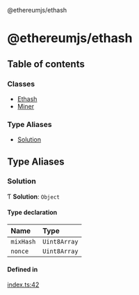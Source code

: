 @ethereumjs/ethash

# @ethereumjs/ethash

## Table of contents

### Classes

- [Ethash](classes/Ethash.md)
- [Miner](classes/Miner.md)

### Type Aliases

- [Solution](README.md#solution)

## Type Aliases

### Solution

Ƭ **Solution**: `Object`

#### Type declaration

| Name | Type |
| :------ | :------ |
| `mixHash` | `Uint8Array` |
| `nonce` | `Uint8Array` |

#### Defined in

[index.ts:42](https://github.com/ethereumjs/ethereumjs-monorepo/blob/master/packages/ethash/src/index.ts#L42)
